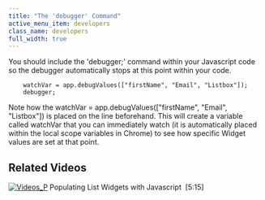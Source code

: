 ```yaml
---
title: "The 'debugger' Command"
active_menu_item: developers
class_name: developers
full_width: true
---
```



You should include the 'debugger;' command within your Javascript code so the debugger automatically stops at this point within your code.

        watchVar = app.debugValues(["firstName", "Email", "Listbox"]);
        debugger;
      
   

Note how the watchVar = app.debugValues(["firstName", "Email", "Listbox"]) is placed on the line beforehand. This will create a variable called watchVar that you can immediately watch (it is automatically placed within the local scope variables in Chrome) to see how specific Widget values are set at that point.

## Related Videos

[![Videos\_P](/img/docs/videos_p.png)](http://www.youtube.com/v/q6VXeWOhAxA?autoplay=1&hd=1&fs=1&showsearch=0&rel=0&) Populating List Widgets with Javascript  [5:15]
